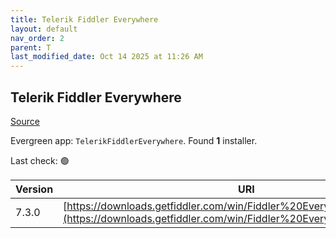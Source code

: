 ```yaml
---
title: Telerik Fiddler Everywhere
layout: default
nav_order: 2
parent: T
last_modified_date: Oct 14 2025 at 11:26 AM
---
```


## Telerik Fiddler Everywhere

[Source](https://www.telerik.com/fiddler)

Evergreen app: `TelerikFiddlerEverywhere`. Found **1** installer.

Last check: 🟢

| Version | URI                                                                                                                                            |
| ------- | ---------------------------------------------------------------------------------------------------------------------------------------------- |
| 7.3.0   | [https://downloads.getfiddler.com/win/Fiddler%20Everywhere%207.3.0.exe](https://downloads.getfiddler.com/win/Fiddler%20Everywhere%207.3.0.exe) |

